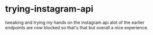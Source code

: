 # trying-instagram-api
tweaking and trying my hands on the instagram api alot of the earlier endpoints are now blocked so that's that but overall a nice
experience.
